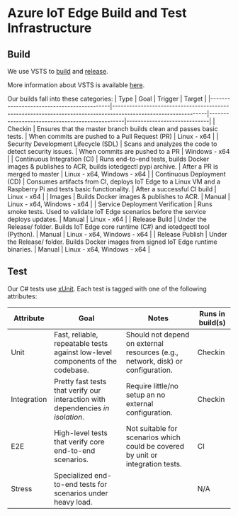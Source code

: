 Azure IoT Edge Build and Test Infrastructure
============================================

Build
-----

We use VSTS to [build](https://msazure.visualstudio.com/One/IoT-Platform-Edge/_Build/index?_a=allDefinitions&path=%5CCustom%5CAzure%5CIoT%5CEdge%5CCore%5C) and [release](https://msazure.visualstudio.com/One/_release).

More information about VSTS is available [here](https://docs.microsoft.com/en-us/vsts/build-release/overview).

Our builds fall into these categories:
| Type                                      | Goal                                                                                                          | Trigger                                        | Target                      |
|-------------------------------------------|---------------------------------------------------------------------------------------------------------------|------------------------------------------------|-----------------------------|
| Checkin                                   | Ensures that the master branch builds clean and passes basic tests.                                           | When commits are pushed to a Pull Request (PR) | Linux - x64                 |
| Security Development Lifecycle (SDL)      | Scans and analyzes the code to detect security issues.                                                        | When commits are pushed to a PR                | Windows - x64               |
| Continuous Integration (CI)               | Runs end-to-end tests, builds Docker images & publishes to ACR, builds iotedgectl pypi archive.               | After a PR is merged to master                 | Linux - x64, Windows - x64  |
| Continuous Deployment (CD)                | Consumes artifacts from CI, deploys IoT Edge to a Linux VM and a Raspberry Pi and tests basic functionality.  | After a successful CI build                    | Linux - x64                 |
| Images                                    | Builds Docker images & publishes to ACR.                                                                      | Manual                                         | Linux - x64, Windows - x64  |
| Service Deployment Verification           | Runs smoke tests. Used to validate IoT Edge scenarios before the service deploys updates.                     | Manual                                         | Linux - x64                 |
| Release Build                             | Under the Release/ folder. Builds IoT Edge core runtime (C#) and iotedgectl tool (Python).                    | Manual                                         | Linux - x64, Windows - x64  |
| Release Publish                           | Under the Release/ folder. Builds Docker images from signed IoT Edge runtime binaries.                        | Manual                                         | Linux - x64, Windows - x64  |


Test
----

Our C# tests use [xUnit](https://xunit.github.io/docs/getting-started-dotnet-core). Each test is tagged with one of the following attributes:

| Attribute   | Goal                                                                                | Notes                                                                                         | Runs in build(s)  |
|-------------|-------------------------------------------------------------------------------------|-----------------------------------------------------------------------------------------------|-------------------|
| Unit        | Fast, reliable, repeatable tests against low-level components of the codebase.      | Should not depend on external resources (e.g., network, disk) or configuration.               | Checkin           |
| Integration | Pretty fast tests that verify our interaction with dependencies _in isolation_.     | Require little/no setup an no external configuration.                                         | Checkin           |
| E2E         | High-level tests that verify core end-to-end scenarios.                             | Not suitable for scenarios which could be covered by unit or integration tests.               | CI                |
| Stress      | Specialized end-to-end tests for scenarios under heavy load.                        |                                                                                               | N/A               |
